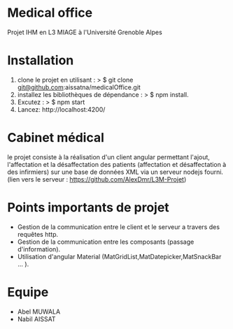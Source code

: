 # Medical office
 Projet IHM en L3 MIAGE à l'Université Grenoble Alpes

# Installation
1. clone le projet en utilisant : > $ git clone git@github.com:aissatna/medicalOffice.git
2. installez les bibliothèques de dépendance  : > $ npm install.
4. Excutez : > $ npm start
3. Lancez: http://localhost:4200/

# Cabinet médical
le projet consiste à la réalisation d'un client angular permettant l'ajout, l'affectation et la désaffectation des patients (affectation et désaffectation à des infirmiers) sur une base de données XML via un serveur nodejs fourni.
(lien vers le serveur : https://github.com/AlexDmr/L3M-Projet)

# Points importants de projet
- Gestion de la communication entre le client et le serveur a travers des requêtes http.
- Gestion de la communication entre les composants (passage d'information).
- Utilisation d'angular Material (MatGridList,MatDatepicker,MatSnackBar ... ).

# Equipe 
- Abel  MUWALA
- Nabil AISSAT


